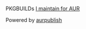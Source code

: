 PKGBUILDs [I maintain for AUR](https://aur.archlinux.org/packages?SeB=m&K=flylightning)

Powered by [aurpublish](https://github.com/eli-schwartz/aurpublish)
